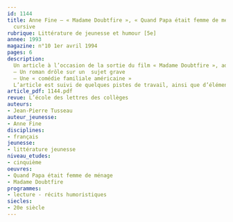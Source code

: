 ```yaml
---
id: 1144
title: Anne Fine – « Madame Doubtfire », « Quand Papa était femme de ménage ». Lecture
  cursive 
rubrique: Littérature de jeunesse et humour [5e]
annee: 1993
magazine: n°10 1er avril 1994
pages: 6
description: 
  Un article à l’occasion de la sortie du film « Madame Doubtfire », adapté d’un livre d’Anne Fine – « Quand Papa était femme de ménage »…
  – Un roman drôle sur un  sujet grave
  – Une « comédie familiale américaine »
  L’article est suivi de quelques pistes de travail, ainsi que d’éléments de réponses. Plus une bibliographie – quelques livres légers sur le thème du divorce ou de la famille monoparentale.
article_pdf: 1144.pdf
revue: L’école des lettres des collèges
auteurs:
- Jean-Pierre Tusseau
auteur_jeunesse:
- Anne Fine
disciplines:
- français
jeunesse:
- littérature jeunesse
niveau_etudes:
- cinquième
oeuvres:
- Quand Papa était femme de ménage
- Madame Doubtfire
programmes:
- lecture - récits humoristiques
siecles:
- 20e siècle
---
```

